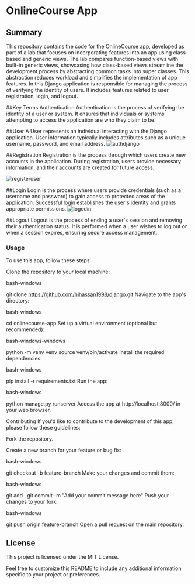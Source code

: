 # OnlineCourse App

## Summary

This repository contains the code for the OnlineCourse app, developed as part of a lab that focuses on incorporating features into an app using class-based and generic views. The lab compares function-based views with built-in generic views, showcasing how class-based views streamline the development process by abstracting common tasks into super classes. This abstraction reduces workload and simplifies the implementation of app features. In this Django application is responsible for managing the process of verifying the identity of users. It includes features related to user registration, login, and logout.

##Key Terms
Authentication
Authentication is the process of verifying the identity of a user or system. It ensures that individuals or systems attempting to access the application are who they claim to be.

##User
A User represents an individual interacting with the Django application. User information typically includes attributes such as a unique username, password, and email address.
![authdjango](https://github.com/hihassan1998/django/assets/150392365/97c57b8e-09c6-4756-8ee9-8dd06bb99cd7)


##Registration
Registration is the process through which users create new accounts in the application. During registration, users provide necessary information, and their accounts are created for future access.

![registeruser](https://github.com/hihassan1998/django/assets/150392365/ea55062e-8c78-4140-8f5e-0ea09f949a10)

##Login
Login is the process where users provide credentials (such as a username and password) to gain access to protected areas of the application. Successful login establishes the user's identity and grants appropriate permissions.
![logedin](https://github.com/hihassan1998/django/assets/150392365/a63aff86-8d53-4615-9f7c-e2a745ae97e2)

##Logout
Logout is the process of ending a user's session and removing their authentication status. It is performed when a user wishes to log out or when a session expires, ensuring secure access management.


### Usage
To use this app, follow these steps:

Clone the repository to your local machine:

 bash-windows
 
git clone https://github.com/hihassan1998/django.git
Navigate to the app's directory:

 bash-windows
 
cd onlinecourse-app
Set up a virtual environment (optional but recommended):

  bash-windows-windows
 
python -m venv venv
source venv/bin/activate
Install the required dependencies:

 bash-windows

pip install -r requirements.txt
Run the app:

 bash-windows
 
python manage.py runserver
Access the app at http://localhost:8000/ in your web browser.

Contributing
If you'd like to contribute to the development of this app, please follow these guidelines:

Fork the repository.

Create a new branch for your feature or bug fix:

 bash-windows
 
git checkout -b feature-branch
Make your changes and commit them:

 bash-windows
 
git add .
git commit -m "Add your commit message here"
Push your changes to your fork:

 bash-windows
 
git push origin feature-branch
Open a pull request on the main repository.

## License
This project is licensed under the MIT License.

Feel free to customize this README to include any additional information specific to your project or preferences.
